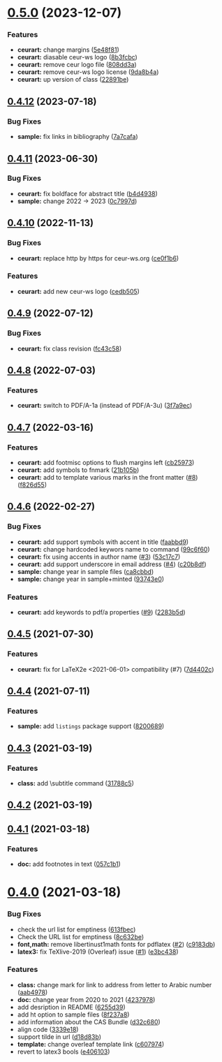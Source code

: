 # [0.5.0](https://github.com/yamadharma/ceurart/compare/v0.4.12...v0.5.0) (2023-12-07)


### Features

* **ceurart:** change margins ([5e48f81](https://github.com/yamadharma/ceurart/commit/5e48f81519876becf3440c29cdef968fa71a947a))
* **ceurart:** diasable ceur-ws logo ([8b3fcbc](https://github.com/yamadharma/ceurart/commit/8b3fcbc9e871fdcbe5e3c1f8dbed8dc40130be95))
* **ceurart:** remove ceur logo file ([808dd3a](https://github.com/yamadharma/ceurart/commit/808dd3a4a63dfe9d197982bf45b17f564edc717d))
* **ceurart:** remove ceur-ws logo license ([9da8b4a](https://github.com/yamadharma/ceurart/commit/9da8b4a8c5b2fbe408d1a265eb5ba0e70c333906))
* **ceurart:** up version of class ([22891be](https://github.com/yamadharma/ceurart/commit/22891be73130df718866ed2303b8937628140891))



## [0.4.12](https://github.com/yamadharma/ceurart/compare/v0.4.11...v0.4.12) (2023-07-18)


### Bug Fixes

* **sample:** fix links in bibliography ([7a7cafa](https://github.com/yamadharma/ceurart/commit/7a7cafaf24efa434c0842a64f0a81d30ae682dd1))



## [0.4.11](https://github.com/yamadharma/ceurart/compare/v0.4.10...v0.4.11) (2023-06-30)


### Bug Fixes

* **ceurart:** fix boldface for abstract title ([b4d4938](https://github.com/yamadharma/ceurart/commit/b4d4938790716586f2f8d29135ddfd6285b75805))
* **sample:** change 2022 -\> 2023 ([0c7997d](https://github.com/yamadharma/ceurart/commit/0c7997d4fb40a35078975abf32481cea4fa7f2ea))



## [0.4.10](https://github.com/yamadharma/ceurart/compare/v0.4.9...v0.4.10) (2022-11-13)


### Bug Fixes

* **ceurart:** replace http by https for ceur-ws.org ([ce0f1b6](https://github.com/yamadharma/ceurart/commit/ce0f1b6b80fca88c28711ee756d5b1e4faf3fe52))


### Features

* **ceurart:** add new ceur-ws logo ([cedb505](https://github.com/yamadharma/ceurart/commit/cedb505949e61958db29967f7bb353fec52f54f3))



## [0.4.9](https://github.com/yamadharma/ceurart/compare/v0.4.8...v0.4.9) (2022-07-12)


### Bug Fixes

* **ceurart:** fix class revision ([fc43c58](https://github.com/yamadharma/ceurart/commit/fc43c58f7512ea08680f98edc8135f0ac17be038))



## [0.4.8](https://github.com/yamadharma/ceurart/compare/v0.4.7...v0.4.8) (2022-07-03)


### Features

* **ceurart:** switch to PDF/A-1a (instead of PDF/A-3u) ([3f7a9ec](https://github.com/yamadharma/ceurart/commit/3f7a9ece326b46b7c1585082b2d6ce47df739552))



## [0.4.7](https://github.com/yamadharma/ceurart/compare/v0.4.6...v0.4.7) (2022-03-16)


### Features

* **ceurart:** add footmisc options to flush margins left ([cb25973](https://github.com/yamadharma/ceurart/commit/cb2597324bef7829091e282e777b04a1bef2d7f8))
* **ceurart:** add symbols to fnmark ([21b105b](https://github.com/yamadharma/ceurart/commit/21b105b5d227035cd6ebf03717a73b12f8cb66f7))
* **ceurart:** add to template various marks in the front matter ([#8](https://github.com/yamadharma/ceurart/issues/8)) ([f826d55](https://github.com/yamadharma/ceurart/commit/f826d5509fd2581864263bd9fdce49b3e6cc8ccf))



## [0.4.6](https://github.com/yamadharma/ceurart/compare/v0.4.5...v0.4.6) (2022-02-27)


### Bug Fixes

* **ceurart:** add support symbols with accent in title ([faabbd9](https://github.com/yamadharma/ceurart/commit/faabbd9e5be971fdcff4062c0e0f2fd840f7a7c8))
* **ceurart:** change hardcoded keywors name to command ([99c6f60](https://github.com/yamadharma/ceurart/commit/99c6f60a2fd601fe199c9805c698fc9d432eac54))
* **ceurart:** fix using accents in author name ([#3](https://github.com/yamadharma/ceurart/issues/3)) ([53c17c7](https://github.com/yamadharma/ceurart/commit/53c17c7bb4ba9f0fd45dfceff93a0830b5f17b67))
* **ceurart:** add support underscore in email address ([#4](https://github.com/yamadharma/ceurart/issues/4)) ([c20b8df](https://github.com/yamadharma/ceurart/commit/c20b8df3ea42e56905efe8deff956a1512c6174e))
* **sample:** change year in sample files ([ca8cbbd](https://github.com/yamadharma/ceurart/commit/ca8cbbd4210a4c5adc28e9e22232adbdf6173bb0))
* **sample:** change year in sample+minted ([93743e0](https://github.com/yamadharma/ceurart/commit/93743e0f3d7e1055431d7a03232006f7693ee184))


### Features

* **ceurart:** add keywords to pdf/a properties ([#9](https://github.com/yamadharma/ceurart/issues/9)) ([2283b5d](https://github.com/yamadharma/ceurart/commit/2283b5dffccd3472eb25894e125b19516bba927e))



## [0.4.5](https://github.com/yamadharma/ceurart/compare/v0.4.4...v0.4.5) (2021-07-30)


### Features

* **ceurart:** fix for LaTeX2e <2021-06-01> compatibility (#7) ([7d4402c](https://github.com/yamadharma/ceurart/commit/7d4402c3dd1197ed50b274dbef0a5a8ce508135f))



## [0.4.4](https://github.com/yamadharma/ceurart/compare/v0.4.3...v0.4.4) (2021-07-11)


### Features

* **sample:** add `listings` package support ([8200689](https://github.com/yamadharma/ceurart/commit/820068965c5ce72ae313c01a819cce66ea493b59))



## [0.4.3](https://github.com/yamadharma/ceurart/compare/v0.4.2...v0.4.3) (2021-03-19)


### Features

* **class:** add \subtitle command ([31788c5](https://github.com/yamadharma/ceurart/commit/31788c5a52be1ce014cbb02a1ed46138784b28ad))



## [0.4.2](https://github.com/yamadharma/ceurart/compare/v0.4.1...v0.4.2) (2021-03-19)



## [0.4.1](https://github.com/yamadharma/ceurart/compare/v0.4.0...v0.4.1) (2021-03-18)


### Features

* **doc:** add footnotes in text ([057c1b1](https://github.com/yamadharma/ceurart/commit/057c1b1386e6dbfb70a949f12e49d8ebf8e2f876))



# [0.4.0](https://github.com/yamadharma/ceurart/compare/v0.3.8...v0.4.0) (2021-03-18)


### Bug Fixes

* check the url list for emptiness ([613fbec](https://github.com/yamadharma/ceurart/commit/613fbec45921f55720b1dac3cb3e311d2d16df03))
* Check the URL list for emptiness ([8c632be](https://github.com/yamadharma/ceurart/commit/8c632bef2e956d9169970c80a13d762d0437f58d))
* **font,math:** remove libertinust1math fonts for pdflatex ([#2](https://github.com/yamadharma/ceurart/issues/2)) ([c9183db](https://github.com/yamadharma/ceurart/commit/c9183db81e95446a0c6356a99a3f5754deaaaa5d))
* **latex3:** fix TeXlive-2019 (Overleaf) issue ([#1](https://github.com/yamadharma/ceurart/issues/1)) ([e3bc438](https://github.com/yamadharma/ceurart/commit/e3bc438841e1ec42122ceb6bf03db42f9fe75baa))


### Features

* **class:** change mark for link to address from letter to Arabic number ([aab4978](https://github.com/yamadharma/ceurart/commit/aab4978a0dd9d2a7cf3e99bf0ebbe05d477c8c9c))
* **doc:** change year from 2020 to 2021 ([4237978](https://github.com/yamadharma/ceurart/commit/42379783a42f3469697a3b72b79b22df3d12f18b))
* add desription in README ([6255d39](https://github.com/yamadharma/ceurart/commit/6255d39a5b5cf72f957226748fb52184d1755cac))
* add ht option to sample files ([8f237a8](https://github.com/yamadharma/ceurart/commit/8f237a84ba07ebe3a87669c25e35db09da4b3e87))
* add information about the CAS Bundle ([d32c680](https://github.com/yamadharma/ceurart/commit/d32c68099f0a8fa2f6ee4342c0671081293a9095))
* align code ([3339e18](https://github.com/yamadharma/ceurart/commit/3339e18bcd32e18c7e1f6a858db9658e1ee6d008))
* support tilde in url ([d18d83b](https://github.com/yamadharma/ceurart/commit/d18d83b41a353130719ed3d9069c8249d1f75fc9))
* **template:** change overleaf template link ([c607974](https://github.com/yamadharma/ceurart/commit/c607974df986c23c489af10cf9dc82a494d4008d))
* revert to latex3 bools ([e406103](https://github.com/yamadharma/ceurart/commit/e4061030763edfe491a3e75f61c6d861d4baeb95))



